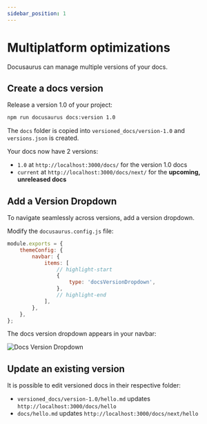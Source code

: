 ```yaml
---
sidebar_position: 1
---
```


# Multiplatform optimizations

Docusaurus can manage multiple versions of your docs.

## Create a docs version

Release a version 1.0 of your project:

```bash
npm run docusaurus docs:version 1.0
```

The `docs` folder is copied into `versioned_docs/version-1.0` and `versions.json` is created.

Your docs now have 2 versions:

-   `1.0` at `http://localhost:3000/docs/` for the version 1.0 docs
-   `current` at `http://localhost:3000/docs/next/` for the **upcoming, unreleased docs**

## Add a Version Dropdown

To navigate seamlessly across versions, add a version dropdown.

Modify the `docusaurus.config.js` file:

```js title="docusaurus.config.js"
module.exports = {
    themeConfig: {
        navbar: {
            items: [
                // highlight-start
                {
                    type: 'docsVersionDropdown',
                },
                // highlight-end
            ],
        },
    },
};
```

The docs version dropdown appears in your navbar:

![Docs Version Dropdown](/img/tutorial/docsVersionDropdown.png)

## Update an existing version

It is possible to edit versioned docs in their respective folder:

-   `versioned_docs/version-1.0/hello.md` updates `http://localhost:3000/docs/hello`
-   `docs/hello.md` updates `http://localhost:3000/docs/next/hello`
